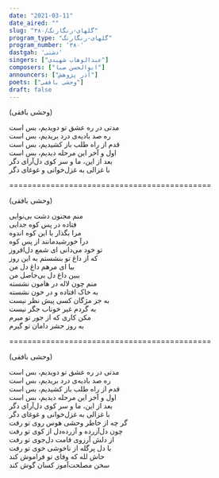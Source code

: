 ```yaml
---
date: "2021-03-11"
date_aired: ""
slug: "گلهای-رنگارنگ/۳۸۰"
program_type: "گلهای-رنگارنگ"
program_number: '۳۸۰'
dastgah: 'دشتی'
singers: ["عبدالوهاب شهیدی"]
composers: ["ابوالحسن صبا"]
announcers: ["آذر پژوهش"]
poets: ["وحشی بافقی"]
draft: false
---
```


(وحشی بافقی)  

مدتی در ره عشق تو دویدیم، بس است  
ره صد بادیه‌ی درد بریدیم، بس است  
قدم از راه طلب باز کشیدیم، بس است  
اول و آخر این مرحله دیدیم، بس است  
بعد از این، ما و سر کوی دل‌آرای دگر  
با غزالی به غزل‌خوانی و غوغای دگر  

============================================  

(وحشی بافقی)  

منم مجنون دشت بی‌نوایی  
فتاده در پس کوه جدایی  
مرا بگذار با این کوه اندوه  
درآ خورشید‌مانند از پس کوه  
تو خود می‌دانی ای شمع دل‌افروز  
که از داغ تو بنشستم به این روز  
بیا ای مرهم داغ دل من  
ببین داغ دل بی‌حاصل من  
منم چون لاله در هامون نشسته  
به خاک افتاده و در خون نشسته  
به جز مژگان کسی پیش نظر نیست  
به گردم غیر خوناب جگر نیست  
مکن کاری که از جور تو میرم  
به روز حشر دامان تو گیرم  

============================================  

(وحشی بافقی)  

مدتی در ره عشق تو دویدیم، بس است  
ره صد بادیه‌ی درد بریدیم، بس است  
قدم از راه طلب باز کشیدیم، بس است  
اول و آخر این مرحله دیدیم، بس است  
بعد از این، ما و سر کوی دل‌آرای دگر  
با غزالی به غزل‌خوانی و غوغای دگر  
گر چه از خاطر وحشی هوس روی تو رفت  
چون دل‌آزرده و آزرده‌دل از کوی تو رفت  
از دلش آرزوی قامت دل‌جوی تو رفت  
با دل پرگله از ناخوشی خوی تو رفت  
حاش لله که وفای تو فراموش کند  
سخن مصلحت‌آموز کسان گوش کند  
